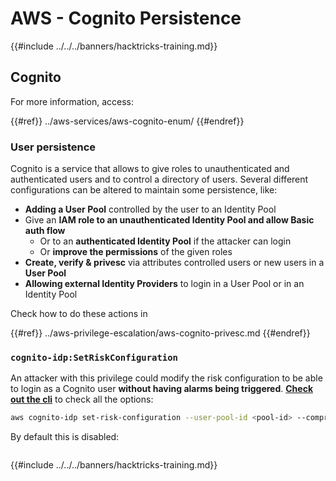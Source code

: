 # AWS - Cognito Persistence

{{#include ../../../banners/hacktricks-training.md}}

## Cognito

For more information, access:

{{#ref}}
../aws-services/aws-cognito-enum/
{{#endref}}

### User persistence

Cognito is a service that allows to give roles to unauthenticated and authenticated users and to control a directory of users. Several different configurations can be altered to maintain some persistence, like:

- **Adding a User Pool** controlled by the user to an Identity Pool
- Give an **IAM role to an unauthenticated Identity Pool and allow Basic auth flow**
  - Or to an **authenticated Identity Pool** if the attacker can login
  - Or **improve the permissions** of the given roles
- **Create, verify & privesc** via attributes controlled users or new users in a **User Pool**
- **Allowing external Identity Providers** to login in a User Pool or in an Identity Pool

Check how to do these actions in

{{#ref}}
../aws-privilege-escalation/aws-cognito-privesc.md
{{#endref}}

### `cognito-idp:SetRiskConfiguration`

An attacker with this privilege could modify the risk configuration to be able to login as a Cognito user **without having alarms being triggered**. [**Check out the cli**](https://docs.aws.amazon.com/cli/latest/reference/cognito-idp/set-risk-configuration.html) to check all the options:

```bash
aws cognito-idp set-risk-configuration --user-pool-id <pool-id> --compromised-credentials-risk-configuration EventFilter=SIGN_UP,Actions={EventAction=NO_ACTION}
```

By default this is disabled:

<figure><img src="https://lh6.googleusercontent.com/EOiM0EVuEgZDfW3rOJHLQjd09-KmvraCMssjZYpY9sVha6NcxwUjStrLbZxAT3D3j9y08kd5oobvW8a2fLUVROyhkHaB1OPhd7X6gJW3AEQtlZM62q41uYJjTY1EJ0iQg6Orr1O7yZ798EpIJ87og4Tbzw=s2048" alt=""><figcaption></figcaption></figure>

{{#include ../../../banners/hacktricks-training.md}}
